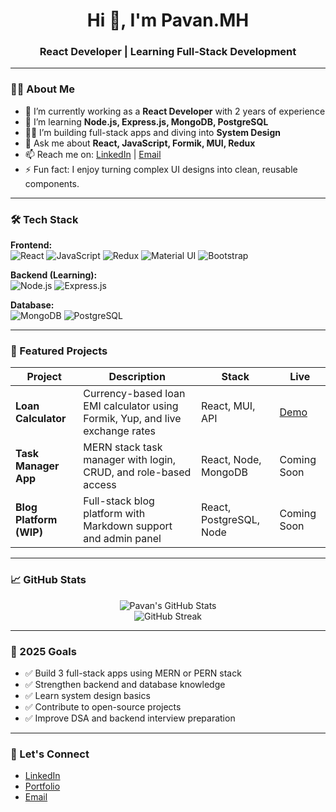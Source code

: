 <h1 align="center">Hi 👋, I'm Pavan.MH</h1>
<h3 align="center">React Developer | Learning Full-Stack Development</h3>

---

### 🧑‍💻 About Me

- 🔭 I’m currently working as a **React Developer** with 2 years of experience  
- 🌱 I’m learning **Node.js, Express.js, MongoDB, PostgreSQL**  
- 👨‍💻 I’m building full-stack apps and diving into **System Design**  
- 💬 Ask me about **React, JavaScript, Formik, MUI, Redux**  
- 📫 Reach me on: [LinkedIn](https://www.linkedin.com/in/pavan-m-h-434695292/) | [Email](mailto:pavanmh935@gmail.com)  
- ⚡ Fun fact: I enjoy turning complex UI designs into clean, reusable components.

---

### 🛠️ Tech Stack

**Frontend:**  
![React](https://img.shields.io/badge/-React-61DAFB?style=flat-square&logo=react)
![JavaScript](https://img.shields.io/badge/-JavaScript-F7DF1E?style=flat-square&logo=javascript)
![Redux](https://img.shields.io/badge/-Redux-764ABC?style=flat-square&logo=redux)
![Material UI](https://img.shields.io/badge/-MUI-007FFF?style=flat-square&logo=mui)
![Bootstrap](https://img.shields.io/badge/-Bootstrap-563D7C?style=flat-square&logo=bootstrap)

**Backend (Learning):**  
![Node.js](https://img.shields.io/badge/-Node.js-339933?style=flat-square&logo=node.js)
![Express.js](https://img.shields.io/badge/-Express.js-000000?style=flat-square&logo=express)

**Database:**  
![MongoDB](https://img.shields.io/badge/-MongoDB-47A248?style=flat-square&logo=mongodb)
![PostgreSQL](https://img.shields.io/badge/-PostgreSQL-336791?style=flat-square&logo=postgresql)

---

### 📌 Featured Projects

| Project | Description | Stack | Live |
|--------|-------------|-------|------|
| **Loan Calculator** | Currency-based loan EMI calculator using Formik, Yup, and live exchange rates | React, MUI, API | [Demo](#) |
| **Task Manager App** | MERN stack task manager with login, CRUD, and role-based access | React, Node, MongoDB | Coming Soon |
| **Blog Platform (WIP)** | Full-stack blog platform with Markdown support and admin panel | React, PostgreSQL, Node | Coming Soon |

---

### 📈 GitHub Stats

<p align="center">
  <img src="https://github-readme-stats.vercel.app/api?username=Pavan1122001&show_icons=true&theme=radical" alt="Pavan's GitHub Stats" />
  <br/>
  <img src="https://github-readme-streak-stats.herokuapp.com/?user=Pavan1122001&theme=radical" alt="GitHub Streak" />
</p>

---

### 🎯 2025 Goals
- ✅ Build 3 full-stack apps using MERN or PERN stack  
- ✅ Strengthen backend and database knowledge  
- ✅ Learn system design basics  
- ✅ Contribute to open-source projects  
- ✅ Improve DSA and backend interview preparation

---

### 🤝 Let's Connect

- [LinkedIn](https://www.linkedin.com/in/pavan-m-h-434695292/)
- [Portfolio](https://github.com/Pavan1122001)
- [Email](pavanmh935@gmail.com)
